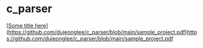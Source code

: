 # c_parser
[[Some title here]([FILE_NAME.pdf](https://github.com/dujeonglee/c_parser/blob/main/sample_project.pdf))](https://github.com/dujeonglee/c_parser/blob/main/sample_project.pdf)https://github.com/dujeonglee/c_parser/blob/main/sample_project.pdf
